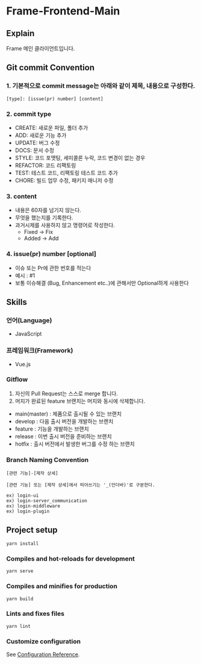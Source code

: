 # Frame-Frontend-Main 
 
## Explain

Frame 메인 클라이언트입니다.

## Git commit Convention

### 1. 기본적으로 commit message는 아래와 같이 제목, 내용으로 구성한다.

```
[type]: [issue(pr) number] [content]
```

### 2. commit type

- CREATE: 새로운 파일, 폴더 추가
- ADD: 새로운 기능 추가
- UPDATE: 버그 수정
- DOCS: 문서 수정
- STYLE: 코드 포맷팅, 세미콜론 누락, 코드 변경이 없는 경우
- REFACTOR: 코드 리팩토링
- TEST: 테스트 코드, 리팩토링 테스트 코드 추가
- CHORE: 빌드 업무 수정, 패키지 매니저 수정

### 3. content

- 내용은 60자를 넘기지 않는다.
- 무엇을 했는지를 기록한다.
- 과거시제를 사용하지 않고 명령어로 작성한다.
  - Fixed -> Fix
  - Added -> Add

### 4. issue(pr) number [optional]

- 이슈 또는 Pr에 관한 번호를 적는다
- 예시 : #1
- 보통 이슈해결 (Bug, Enhancement etc..)에 관해서만 Optional하게 사용한다

## Skills

### 언어(Language)

- JavaScript

### 프레임워크(Framework)

- Vue.js

### Gitflow

1. 자신의 Pull Request는 스스로 merge 합니다.
2. 머지가 완료된 feature 브랜치는 머지와 동시에 삭제합니다.

- main(master) : 제품으로 출시될 수 있는 브랜치
- develop : 다음 출시 버전을 개발하는 브랜치
- feature : 기능을 개발하는 브랜치
- release : 이번 출시 버전을 준비하는 브랜치
- hotfix : 출시 버전에서 발생한 버그를 수정 하는 브랜치

### Branch Naming Convention

```
[관련 기능]-[제작 상세]

[관련 기능] 또는 [제작 상세]에서 띄어쓰기는 '_(언더바)'로 구분한다.

ex) login-ui
ex) login-server_communication
ex) login-middleware
ex) login-plugin
```
## Project setup
```
yarn install
```

### Compiles and hot-reloads for development
```
yarn serve
```

### Compiles and minifies for production
```
yarn build
```

### Lints and fixes files
```
yarn lint
```

### Customize configuration
See [Configuration Reference](https://cli.vuejs.org/config/).
